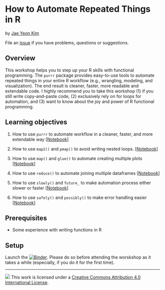 # How to Automate Repeated Things in R

by [Jae Yeon Kim](https://jaeyk.github.io/)

File an [issue](https://github.com/dlab-berkeley/automating-workflows-in-R/issues) if you have problems, questions or suggestions.

## Overview

This workshop helps you to step up your R skills with functional programming. The `purrr` package provides easy-to-use tools to automate repeated things in your entire R workflow (e.g., wrangling, modeling, and visualization). The end result is cleaner, faster, more readable and extendable code. I highly recommend you to take this workshop (1) if you still write copy-and-paste code, (2) exclusively rely on for loops for automation, and (3) want to know about the joy and power of R functional programming.

## Learning objectives

1. How to use `purrr` to automate workflow in a cleaner, faster, and more extendable way [[Notebook](https://rawcdn.githack.com/dlab-berkeley/R-functional-programming/1650e53a815d7c6e5449e035fd61a21b646b43d7/lecture_notes/01_why_map.html)]

2. How to use `map2()` and `pmap()` to avoid writing nested loops. [[Notebook](https://rawcdn.githack.com/dlab-berkeley/R-functional-programming/1650e53a815d7c6e5449e035fd61a21b646b43d7/lecture_notes/02_more_inputs.html)]

3. How to use `map()` and `glue()` to automate creating multiple plots [[Notebook](https://rawcdn.githack.com/dlab-berkeley/R-functional-programming/1650e53a815d7c6e5449e035fd61a21b646b43d7/lecture_notes/03_map_glue.html)]

4. How to use `reduce()` to automate joining multiple dataframes [[Notebook](https://rawcdn.githack.com/dlab-berkeley/R-functional-programming/1650e53a815d7c6e5449e035fd61a21b646b43d7/lecture_notes/04_reduce_join.html)]

5. How to use `slowly()` and `future_` to make automation process either slower or faster [[Notebook](https://rawcdn.githack.com/dlab-berkeley/R-functional-programming/1650e53a815d7c6e5449e035fd61a21b646b43d7/lecture_notes/05_slower_faster.html)]

6. How to use `safely()` and `possibly()` to make error handling easier [[Notebook](https://rawcdn.githack.com/dlab-berkeley/R-functional-programming/1650e53a815d7c6e5449e035fd61a21b646b43d7/lecture_notes/06_make_error_handling_easier.html)]

## Prerequisites

- Some experience with writing functions in R

## Setup

Launch the [![Binder](https://mybinder.org/badge_logo.svg)](https://mybinder.org/v2/gh/dlab-berkeley/R-functional-programming/master?urlpath=rstudio). Please do so before attending the worskshop as it takes a while (especially, if you do it for the first time).

---

![](https://i.creativecommons.org/l/by/4.0/88x31.png) This work is licensed under a [Creative Commons Attribution 4.0 International License](https://creativecommons.org/licenses/by/4.0/).
